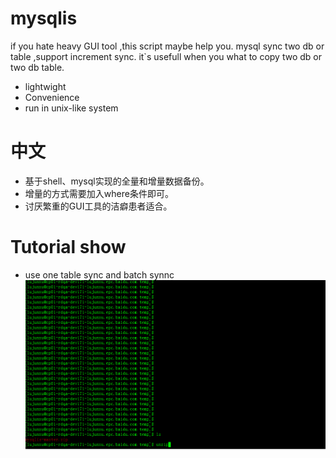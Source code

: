 # mysqlis



if you hate heavy GUI tool ,this script maybe help you. 
mysql sync two db or table ,support increment sync. 
it`s usefull when you what to copy two db or two db table.

  - lightwight
  - Convenience
  - run in unix-like system

# 中文

  - 基于shell、mysql实现的全量和增量数据备份。 
  - 增量的方式需要加入where条件即可。
  - 讨厌繁重的GUI工具的洁癖患者适合。
  
  
  
# Tutorial show
* use one table sync and batch synnc
![use one table sync and batch synnc](tutorial.gif)
